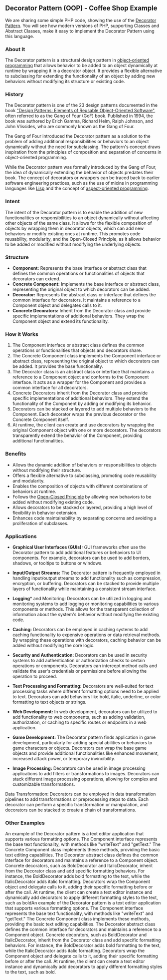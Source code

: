 ## Decorator Pattern (OOP) - Coffee Shop Example

We are sharing some simple PHP code, showing the use of
the [Decorator Pattern](https://en.wikipedia.org/wiki/Decorator_pattern). You will see how modern
versions of PHP, supporting Classes and Abstract Classes, make it easy to implement the Decorator Pattern using this
language.

### About It

The Decorator pattern is a structural design pattern
in [object-oriented programming](https://en.wikipedia.org/wiki/Object-oriented_programming) that allows behavior to be
added to an object dynamically at runtime by wrapping it in a decorator object. It provides a flexible alternative to
subclassing for extending the functionality of an object by adding new behaviors without modifying its structure or
existing code.

### History

The Decorator pattern is one of the 23 design patterns documented in the book ["Design Patterns: Elements of Reusable
Object-Oriented Software"](https://en.wikipedia.org/wiki/Design_Patterns), often referred to as the Gang of Four (GoF)
book. Published in 1994, the book was authored by Erich Gamma, Richard Helm, Ralph Johnson, and John Vlissides, who are
commonly known as the Gang of Four.

The Gang of Four introduced the Decorator pattern as a solution to the problem of adding additional responsibilities or
behaviors to an object dynamically without the need for subclassing. The pattern's concept draws inspiration from the
principles of composition and separation of concerns in object-oriented programming.

While the Decorator pattern was formally introduced by the Gang of Four, the idea of dynamically extending the behavior
of objects predates their book. The concept of decorators or wrappers can be traced back to earlier software engineering
practices, such as the use of mixins in programming languages
like [Lisp](https://en.wikipedia.org/wiki/Lisp_(programming_language)) and the
concept of [aspect-oriented programming](https://en.wikipedia.org/wiki/Aspect-oriented_programming).

### Intent

The intent of the Decorator pattern is to enable the addition of new functionalities or responsibilities to an object
dynamically without affecting other objects of the same class. It allows for the flexible composition of objects by
wrapping them in decorator objects, which can add new behaviors or modify existing ones at runtime. This promotes code
reusability, modularity, and the Open-Closed Principle, as it allows behavior to be added or modified without modifying
the underlying objects.

### Structure

- **Component:** Represents the base interface or abstract class that defines the common operations or functionalities
  of
  objects that decorators can extend.
- **Concrete Component:** Implements the base interface or abstract class, representing the original object to which
  decorators can be added.
- **Decorator:** Represents the abstract class or interface that defines the common interface for decorators. It
  maintains a
  reference to a Component object and delegates calls to it.
- **Concrete Decorators:** Inherit from the Decorator class and provide specific implementations of additional
  behaviors. They
  wrap the Component object and extend its functionality.

### How it Works

1. The Component interface or abstract class defines the common operations or functionalities that objects and
   decorators share.
2. The Concrete Component class implements the Component interface or abstract class, representing the original object
   to which decorators can be added. It provides the base functionality.
3. The Decorator class is an abstract class or interface that maintains a reference to a Component object and conforms
   to the Component interface. It acts as a wrapper for the Component and provides a common interface for all
   decorators.
4. Concrete Decorators inherit from the Decorator class and provide specific implementations of additional behaviors.
   They extend the functionality of the Component by adding or modifying its behavior.
5. Decorators can be stacked or layered to add multiple behaviors to the Component. Each decorator wraps the previous
   decorator or the Concrete Component itself.
6. At runtime, the client can create and use decorators by wrapping the original Component object with one or more
   decorators. The decorators transparently extend the behavior of the Component, providing additional functionalities.

### Benefits

- Allows the dynamic addition of behaviors or responsibilities to objects without modifying their structure.
- Offers a flexible alternative to subclassing, promoting code reusability and modularity.
- Enables the composition of objects with different combinations of behaviors at runtime.
- Follows the [Open-Closed Principle](https://en.wikipedia.org/wiki/Open%E2%80%93closed_principle) by allowing new
  behaviors to be added without modifying existing code.
- Allows decorators to be stacked or layered, providing a high level of flexibility in behavior extension.
- Enhances code maintainability by separating concerns and avoiding a proliferation of subclasses.

### Applications

- **Graphical User Interfaces (GUIs):** GUI frameworks often use the Decorator pattern to add additional features or
  behaviors to UI components. For example, decorators can be used to add borders, shadows, or tooltips to buttons or
  windows.

- **Input/Output Streams:** The Decorator pattern is frequently employed in handling input/output streams to add
  functionality such as compression, encryption, or buffering. Decorators can be stacked to provide multiple layers of
  functionality while maintaining a consistent stream interface.

- **Logging*** and Monitoring: Decorators can be utilized in logging and monitoring systems to add logging or monitoring
  capabilities to various components or methods. This allows for the transparent collection of information about the
  system's behavior without modifying the existing code.

- **Caching:** Decorators can be employed in caching systems to add caching functionality to expensive operations or
  data retrieval methods. By wrapping these operations with decorators, caching behavior can be added without modifying
  the core logic.

- **Security and Authentication:** Decorators can be used in security systems to add authentication or authorization
  checks to certain operations or components. Decorators can intercept method calls and validate the user's credentials
  or permissions before allowing the operation to proceed.

- **Text Processing and Formatting:** Decorators are well-suited for text processing tasks where different formatting
  options need to be applied to text. Decorators can add behaviors like bold, italic, underline, or color formatting to
  text objects or strings.

- **Web Development:** In web development, decorators can be utilized to add functionality to web components, such as
  adding validation, authorization, or caching to specific routes or endpoints in a web application.

- **Game Development:** The Decorator pattern finds application in game development, particularly for adding special
  abilities or behaviors to game characters or objects. Decorators can wrap the base game objects and provide additional
  functionalities like enhanced movement, increased attack power, or temporary invincibility.

- **Image Processing:** Decorators can be used in image processing applications to add filters or transformations to
  images. Decorators can stack different image processing operations, allowing for complex and customizable
  transformations.

Data Transformation: Decorators can be employed in data transformation pipelines to add transformations or preprocessing
steps to data. Each decorator can perform a specific transformation or manipulation, and decorators can be stacked to
create a chain of transformations.

### Other Examples

An example of the Decorator pattern is a text editor application that supports various formatting options. The Component
interface represents the base text functionality, with methods like "writeText" and "getText." The Concrete Component
class implements these methods, providing the basic text editing capabilities. The Decorator abstract class defines the
common interface for decorators and maintains a reference to a Component object. Concrete decorators, such as
BoldDecorator and ItalicDecorator, inherit from the Decorator class and add specific formatting behaviors. For instance,
the BoldDecorator adds bold formatting to the text, while the ItalicDecorator adds italic formatting. Decorators wrap
the Component object and delegate calls to it, adding their specific formatting before or after the call. At runtime,
the client can create a text editor instance and dynamically add decorators to apply different formatting styles to the
text, such as boldAn example of the Decorator pattern is a text editor application that supports various formatting
options. The Component interface represents the base text functionality, with methods like "writeText" and "getText."
The Concrete Component class implements these methods, providing the basic text editing capabilities. The Decorator
abstract class defines the common interface for decorators and maintains a reference to a Component object. Concrete
decorators, such as BoldDecorator and ItalicDecorator, inherit from the Decorator class and add specific formatting
behaviors. For instance, the BoldDecorator adds bold formatting to the text, while the ItalicDecorator adds italic
formatting. Decorators wrap the Component object and delegate calls to it, adding their specific formatting before or
after the call. At runtime, the client can create a text editor instance and dynamically add decorators to apply
different formatting styles to the text, such as bold.